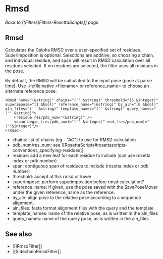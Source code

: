 # Rmsd
*Back to [[Filters|Filters-RosettaScripts]] page.*
## Rmsd

Calculates the Calpha RMSD over a user-specified set of residues. Superimposition is optional. Selections are additive, so choosing a chain, and individual residue, and span will result in RMSD calculation over all residues selected. If no residues are selected, the filter uses all residues in the pose. 

By default, the RMSD will be calculated to the input pose (pose at parse time). Use -in:file:native \<filename\> or reference_name= to choose an alternate reference pose.

```
<Rmsd name="(&string)" chains="('' &string)" threshold="(5 &integer)" superimpose="(1 &bool)" reference_name="(&string)" by_aln="(0 &bool)" aln_files="('' &string)" template_names="('' &string)" query_names="('' &string)">
    <residue res/pdb_num="(&string)" />
    <span begin_(res/pdb_num)="('' &integer)" end_(res/pdb_num)="(''&integer)"/>
</Rmsd>
```

-   chains: list of chains (eg - "AC") to use for RMSD calculation
-   pdb\_num/res\_num: see [[RosettaScripts#rosettascripts-conventions_specifying-residues]]
-   residue: add a new leaf for each residue to include (can use rosetta index or pdb number)
-   span: contiguous span of residues to include (rosetta index or pdb number)
-   threshold: accept at this rmsd or lower
-   superimpose: perform superimposition before rmsd calculation?
-   reference_name: If given, use the pose saved with the SavePoseMover under the given reference_name as the reference.
- by_aln: align pose to the relative pose according to a sequence alignment. 
- aln_files: fasta format alignment files with the query and the template
- template_names: name of the relative pose, as is written in the aln_files
- query_names: name of the query pose, as is written in the aln_files

## See also

* [[IRmsdFilter]]
* [[SidechainRmsdFilter]]
